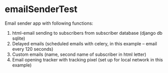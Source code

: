 # emailSenderTest

Email sender app with following functions:
1. html-email sending to subscribers from subscriber database (django db sqlite)
2. Delayed emails (scheduled emails with celery, in this example – email every 120 seconds)
3. Custom emails (name, second name of subscriber in html letter)
4. Email opening tracker with tracking pixel (set up for local network in this example)
